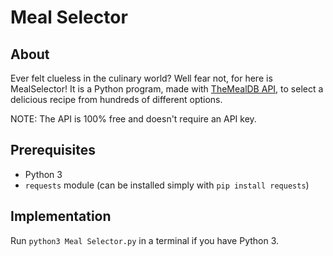 # Meal Selector

## About

Ever felt clueless in the culinary world? Well fear not, for here is MealSelector! It is a Python program, made with [TheMealDB API](https://www.themealdb.com/api.php), to select a delicious recipe from hundreds of different options.

NOTE: The API is 100% free and doesn't require an API key.

## Prerequisites

- Python 3
- `requests` module (can be installed simply with `pip install requests`)

## Implementation

Run `python3 Meal Selector.py` in a terminal if you have Python 3.
